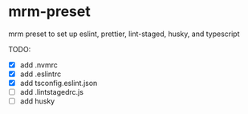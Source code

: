 # mrm-preset

mrm preset to set up eslint, prettier, lint-staged, husky, and typescript

TODO:

- [x] add .nvmrc
- [x] add .eslintrc
- [x] add tsconfig.eslint.json
- [ ] add .lintstagedrc.js
- [ ] add husky
